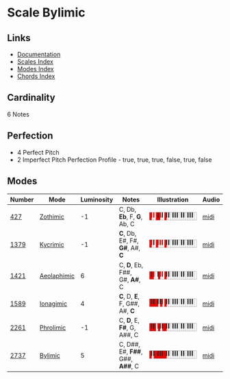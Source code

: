 # Scale Bylimic

## Links

- [Documentation](README.md)
- [Scales Index](Scales.md)
- [Modes Index](Modes.md)
- [Chords Index](Chords.md)

## Cardinality

6 Notes

## Perfection

- 4 Perfect Pitch
- 2 Imperfect Pitch
Perfection Profile - true, true, true, false, true, false

## Modes

| Number | Mode | Luminosity | Notes | Illustration | Audio |
|--------|------|------------|-------|--------------|-------|
| [427](https://ianring.com/musictheory/scales/427) | [Zothimic](ModeZothimic.md) | -1 | C, Db, **Eb**, F, **G**, Ab, C | ![CNaturalZothimic](ModeCNaturalZothimic.png) | [midi](https://github.com/edipermadi/music/blob/main/docs/ModeCNaturalZothimic.mid?raw=true) | 
| [1379](https://ianring.com/musictheory/scales/1379) | [Kycrimic](ModeKycrimic.md) | -1 | **C**, Db, E#, F#, **G#**, A#, **C** | ![CNaturalKycrimic](ModeCNaturalKycrimic.png) | [midi](https://github.com/edipermadi/music/blob/main/docs/ModeCNaturalKycrimic.mid?raw=true) | 
| [1421](https://ianring.com/musictheory/scales/1421) | [Aeolaphimic](ModeAeolaphimic.md) | 6 | C, **D**, Eb, F##, G#, **A#**, C | ![CNaturalAeolaphimic](ModeCNaturalAeolaphimic.png) | [midi](https://github.com/edipermadi/music/blob/main/docs/ModeCNaturalAeolaphimic.mid?raw=true) | 
| [1589](https://ianring.com/musictheory/scales/1589) | [Ionagimic](ModeIonagimic.md) | 4 | **C**, D, **E**, F, G##, A#, **C** | ![CNaturalIonagimic](ModeCNaturalIonagimic.png) | [midi](https://github.com/edipermadi/music/blob/main/docs/ModeCNaturalIonagimic.mid?raw=true) | 
| [2261](https://ianring.com/musictheory/scales/2261) | [Phrolimic](ModePhrolimic.md) | -1 | C, **D**, E, **F#**, G, A##, C | ![CNaturalPhrolimic](ModeCNaturalPhrolimic.png) | [midi](https://github.com/edipermadi/music/blob/main/docs/ModeCNaturalPhrolimic.mid?raw=true) | 
| [2737](https://ianring.com/musictheory/scales/2737) | [Bylimic](ModeBylimic.md) | 5 | C, D##, E#, **F##**, G##, **A##**, C | ![CNaturalBylimic](ModeCNaturalBylimic.png) | [midi](https://github.com/edipermadi/music/blob/main/docs/ModeCNaturalBylimic.mid?raw=true) | 
